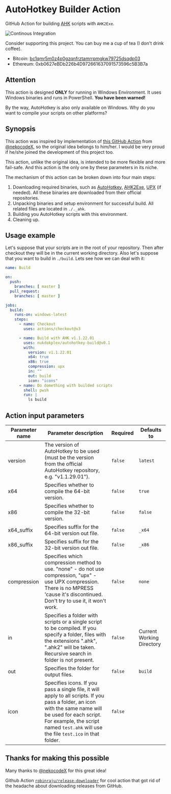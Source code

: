 # AutoHotkey Builder Action
GitHub Action for building [AHK](https://autohotkey.com/) scripts with `AHK2Exe`.

![Continous Integration](https://img.shields.io/github/actions/workflow/status/nukdokplex/autohotkey-build/ci.yml?label=integration)

Consider supporting this project. You can buy me a cup of tea (I don't drink coffee).
- Bitcoin: [bc1qmr5m0z4p0gzqnfrztamrrpmgkw79725dsqdp03](bitcoin:BC1QMR5M0Z4P0GZQNFRZTAMRRPMGKW79725DSQDP03)
- Ethereum: 0xb0627eBDb226b4D972661637091573596c5B3B7a

## Attention

This action is designed **ONLY** for running in Windows Environment. It uses Windows binaries and runs in PowerShell. **You have been warned!**

By the way, AutoHotkey is also only available on Windows. Why do you want to compile your scripts on other platforms?

## Synopsis

This action was inspired by implementation of [this GitHub Action](https://github.com/nekocodeX/GitHub-Action-Ahk2Exe) from [@nekocodeX](https://github.com/nekocodeX), so the original idea belongs to him/her. I would be very proud if he/she joined the development of this project too.

This action, unlike the original idea, is intended to be more flexible and more fail-safe. And this action is the only one by these parameters in its niche.

The mechanism of this action can be broken down into four main steps:

1. Downloading required binaries, such as [AutoHotkey](https://github.com/AutoHotkey/AutoHotkey), [AHK2Exe](https://github.com/AutoHotkey/Ahk2Exe), [UPX](https://github.com/upx/upx) (if needed). All these binaries are downloaded from their official repositories. 
2. Unpacking binaries and setup environment for successful build. All related files are located in `./._ahk`.
3. Building you AutoHotkey scripts with this environment.
4. Cleaning up.

## Usage example

Let's suppose that your scripts are in the root of your repository. Then after checkout they will be in the current working directory. Also let's suppose that you want to build in `./build`. Lets see how we can deal with it:

```yaml
name: Build

on:
  push:
    branches: [ master ]
  pull_request:
    branches: [ master ]

jobs:
  build:
    runs-on: windows-latest
    steps:
      - name: Checkout
        uses: actions/checkout@v3

      - name: Build with AHK v1.1.22.01
        uses: nukdokplex/autohotkey-build@v0.1
        with:
          version: v1.1.22.01
          x64: true
          x86: true
          compression: upx
          in: ""
          out: build
          icon: "icons"
      - name: Do domething with builded scripts
        shell: pwsh
        run: |
          ls build

```

## Action input parameters

|Parameter name|Parameter description|Required|Defaults to|
|-|-|-|-|
|version|The version of AutoHotkey to be used (must be the version from the official AutoHotkey repository, e.g. "v1.1.29.01").|`false`|`latest`|
|x64|Specifies whether to compile the 64-bit version.|`false`|`true`|
|x86|Specifies whether to compile the 32-bit version.|`false`|`false`|
|x64_suffix|Specifies suffix for the 64-bit version out file.|`false`|`_x64`|
|x86_suffix|Specifies suffix for the 32-bit version out file.|`false`|`_x86`|
|compression|Specifies which compression method to use. "none" - do not use compression, "upx" - use UPX compression. There is no MPRESS 'cause it's discontinued. Don't try to use it, it won't work.|`false`|`none`|
|in|Specifies a folder with scripts or a single script to be compiled. If you specify a folder, files with the extensions ".ahk", ".ahk2" will be taken. Recursive search in folder is not present.|`false`|Current Working Directory|
|out|Specifies the folder for output files.|`false`|`build`|
|icon|Specifies icons. If you pass a single file, it will apply to all scripts. If you pass a folder, an icon with the same name will be used for each script. For example, the script named `test.ahk` will use the file `test.ico` in that folder.|`false`| |

## Thanks for making this possible

Many thanks to [@nekocodeX](https://github.com/nekocodeX) for this great idea!

Github Action [`robinraju/release-downloader`](https://github.com/robinraju/release-downloader) for cool action that got rid of the headache about downloading releases from GitHub.
